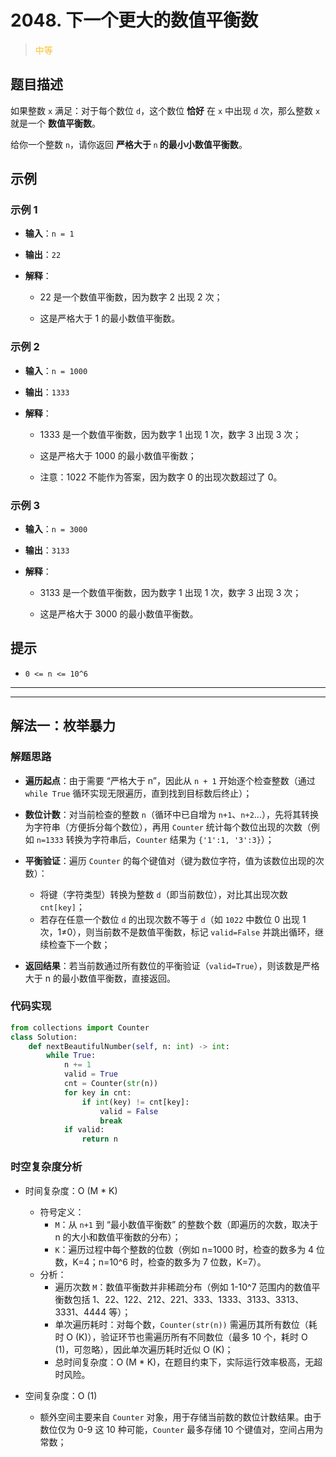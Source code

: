 # 2048. 下一个更大的数值平衡数
><span style="color:rgb(251,193,45)">中等</span>
## 题目描述

如果整数 `x` 满足：对于每个数位 `d`，这个数位 **恰好** 在 `x` 中出现 `d` 次，那么整数 `x` 就是一个 **数值平衡数**。

给你一个整数 `n`，请你返回 **严格大于&#x20;**`n`**&#x20;的最小小数值平衡数**。

## 示例

### 示例 1



* **输入**：`n = 1`

* **输出**：`22`

* **解释**：


  * 22 是一个数值平衡数，因为数字 2 出现 2 次；

  * 这是严格大于 1 的最小数值平衡数。

### 示例 2



* **输入**：`n = 1000`

* **输出**：`1333`

* **解释**：


  * 1333 是一个数值平衡数，因为数字 1 出现 1 次，数字 3 出现 3 次；

  * 这是严格大于 1000 的最小数值平衡数；

  * 注意：1022 不能作为答案，因为数字 0 的出现次数超过了 0。

### 示例 3



* **输入**：`n = 3000`

* **输出**：`3133`

* **解释**：


  * 3133 是一个数值平衡数，因为数字 1 出现 1 次，数字 3 出现 3 次；

  * 这是严格大于 3000 的最小数值平衡数。

## 提示



* `0 <= n <= 10^6`



























***
***













## 解法一：枚举暴力

### 解题思路

- **遍历起点**：由于需要 “严格大于 n”，因此从 `n + 1` 开始逐个检查整数（通过 `while True` 循环实现无限遍历，直到找到目标数后终止）；

- **数位计数**：对当前检查的整数 `n`（循环中已自增为 `n+1`、`n+2`...），先将其转换为字符串（方便拆分每个数位），再用 `Counter` 统计每个数位出现的次数（例如 `n=1333` 转换为字符串后，`Counter` 结果为 `{'1':1, '3':3}`）；

- **平衡验证**：遍历 `Counter` 的每个键值对（键为数位字符，值为该数位出现的次数）：
  - 将键（字符类型）转换为整数 `d`（即当前数位），对比其出现次数 `cnt[key]`；
  - 若存在任意一个数位 `d` 的出现次数不等于 `d`（如 `1022` 中数位 0 出现 1 次，1≠0），则当前数不是数值平衡数，标记 `valid=False` 并跳出循环，继续检查下一个数；

- **返回结果**：若当前数通过所有数位的平衡验证（`valid=True`），则该数是严格大于 n 的最小数值平衡数，直接返回。

### 代码实现


```python
from collections import Counter
class Solution:
    def nextBeautifulNumber(self, n: int) -> int:
        while True:
            n += 1
            valid = True
            cnt = Counter(str(n))
            for key in cnt:
                if int(key) != cnt[key]:
                    valid = False
                    break
            if valid:
                return n

```

### 时空复杂度分析

-  时间复杂度：O (M \* K)
   - 符号定义：
     - `M`：从 `n+1` 到 “最小数值平衡数” 的整数个数（即遍历的次数，取决于 n 的大小和数值平衡数的分布）；
     - `K`：遍历过程中每个整数的位数（例如 n=1000 时，检查的数多为 4 位数，K=4；n=10^6 时，检查的数多为 7 位数，K=7）。
   - 分析：
     - 遍历次数 `M`：数值平衡数并非稀疏分布（例如 1-10^7 范围内的数值平衡数包括 1、22、122、212、221、333、1333、3133、3313、3331、4444 等）；
     - 单次遍历耗时：对每个数，`Counter(str(n))` 需遍历其所有数位（耗时 O (K)），验证环节也需遍历所有不同数位（最多 10 个，耗时 O (1)，可忽略），因此单次遍历耗时近似 O (K)；
     - 总时间复杂度：O (M \* K)，在题目约束下，实际运行效率极高，无超时风险。

- 空间复杂度：O (1)
   - 额外空间主要来自 `Counter` 对象，用于存储当前数的数位计数结果。由于数位仅为 0-9 这 10 种可能，`Counter` 最多存储 10 个键值对，空间占用为常数；















